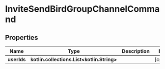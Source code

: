 
# InviteSendBirdGroupChannelCommand

## Properties
Name | Type | Description | Notes
------------ | ------------- | ------------- | -------------
**userIds** | **kotlin.collections.List&lt;kotlin.String&gt;** |  |  [optional]



